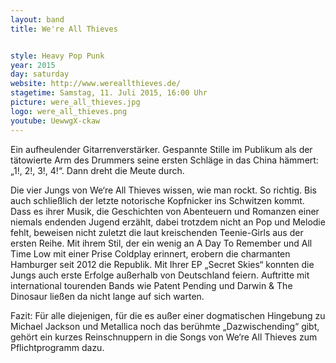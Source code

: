 ```yaml
---
layout: band
title: We're All Thieves


style: Heavy Pop Punk
year: 2015
day: saturday
website: http://www.wereallthieves.de/
stagetime: Samstag, 11. Juli 2015, 16:00 Uhr
picture: were_all_thieves.jpg
logo: were_all_thieves.png
youtube: UewwgX-ckaw
---
```

Ein aufheulender Gitarrenverstärker. Gespannte Stille im Publikum als der
tätowierte Arm des Drummers seine ersten Schläge in das China hämmert: „1!,
2!, 3!, 4!“. Dann dreht die Meute durch.


Die vier Jungs von We‘re All Thieves wissen, wie man rockt. So richtig. Bis
auch schließlich der letzte notorische Kopfnicker ins Schwitzen kommt. Dass es
ihrer Musik, die Geschichten von Abenteuern und Romanzen einer niemals
endenden Jugend erzählt, dabei trotzdem nicht an Pop und Melodie fehlt,
beweisen nicht zuletzt die laut kreischenden Teenie-Girls aus der ersten
Reihe. Mit ihrem Stil, der ein wenig an A Day To Remember und All Time Low mit
einer Prise Coldplay erinnert, erobern die charmanten Hamburger seit 2012 die
Republik. Mit Ihrer EP „Secret Skies“ konnten die Jungs auch erste Erfolge
außerhalb von Deutschland feiern. Auftritte mit international tourenden Bands
wie Patent Pending und Darwin & The Dinosaur ließen da nicht lange auf sich
warten.


Fazit: Für alle diejenigen, für die es außer einer dogmatischen Hingebung zu
Michael Jackson und Metallica noch das berühmte „Dazwischending“ gibt, gehört
ein kurzes Reinschnuppern in die Songs von We‘re All Thieves zum
Pflichtprogramm dazu.
